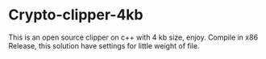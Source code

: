 # Crypto-clipper-4kb
This is an open source clipper on c++ with 4 kb size, enjoy. 
Compile in x86 Release, this solution have settings for little weight of file.
